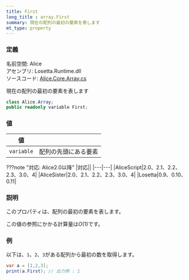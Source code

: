```yaml
---
title: First
long_title : array.First
summary: 現在の配列の最初の要素を表します
mt_type: property
---
```


### 定義
名前空間: Alice<br/>
アセンブリ: Losetta.Runtime.dll<br/>
ソースコード: [Alice.Core.Array.cs](https://github.com/WSOFT-Project/Losetta/blob/master/Losetta.Runtime/Core/Extension/Alice.Core.Array.cs)

現在の配列の最初の要素を表します

```cs title="AliceScript"
class Alice.Array;
public readonly variable First;
```

### 値
|値| |
|-|-|
|`variable`|配列の先頭にある要素|

???note "対応: Alice2.0以降"
    |対応||
    |---|---|
    |AliceScript|2.0、2.1、2.2、2.3、3.0、4|
    |AliceSister|2.0、2.1、2.2、2.3、3.0、4|
    |Losetta|0.9、0.10、0.11|

### 説明
このプロパティは、配列の最初の要素を表します。

この値の参照にかかる計算量は$O(1)$です。

### 例
以下は、`1`、`2`、`3`がある配列から最初の数を取得します。

```cs title="AliceScript"
var a = [1,2,3];
print(a.First); // 出力例 : 1
```
